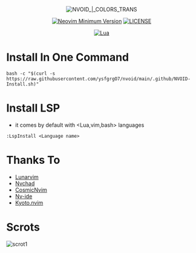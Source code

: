 <div align="center">
 
![NVOID_|_COLORS_TRANS](https://user-images.githubusercontent.com/94284073/141696882-481fa2bc-ed4e-439d-b530-201280f0a7c7.png)


[![Neovim Minimum Version](https://img.shields.io/badge/Neovim-0.5+-blueviolet.svg?style=flat-square&logo=Neovim&logoColor=white)](https://github.com/neovim/neovim)
[![LICENSE](https://img.shields.io/github/license/ysfgrgO7/nvoid?style=flat-square&logo=GNU&label=License)](https://gitlab.com/ysfgrg/nvoid/-/blob/main/LICENSE)

[![Lua](https://img.shields.io/badge/Made%20with%20Lua-blue.svg?style=for-the-badge&logo=lua)](https://lua.org)
</div>

# Install In One Command
```
bash -c "$(curl -s https://raw.githubusercontent.com/ysfgrgO7/nvoid/main/.github/NVOID-Install.sh)"
```


# Install LSP
+ it comes by default with <Lua,vim,bash> languages
```
:LspInstall <Language name>
```

# Thanks To
+ [Lunarvim](https://github.com/LunarVim/LunarVim)
+ [Nvchad](https://github.com/NvChad/NvChad)
+ [CosmicNvim](https://github.com/mattleong/CosmicNvim)
+ [Nv-ide](https://github.com/crivotz/nv-ide)
+ [Kyoto.nvim](https://github.com/samrath2007/kyoto.nvim) 
# Scrots
![scrot1](https://user-images.githubusercontent.com/94284073/141673833-8e206c8f-7449-41ee-90dd-9f56b2aac54f.png)
